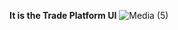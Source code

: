**It is the Trade Platform UI**
![Media (5)](https://github.com/user-attachments/assets/a0a2c689-616c-4796-8ab4-176d2ecebde9)
